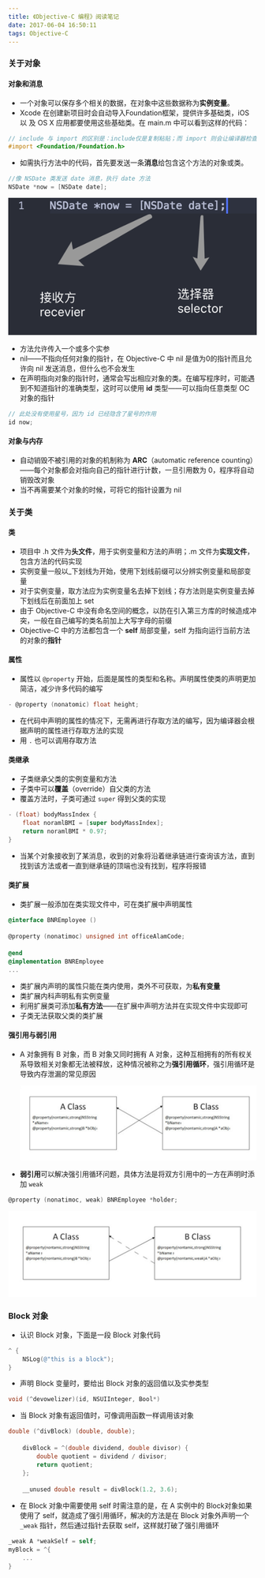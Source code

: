 ```yaml
---
title: 《Objective-C 编程》阅读笔记
date: 2017-06-04 16:50:11
tags: Objective-C
---
```

### 关于对象

#### 对象和消息

- 一个对象可以保存多个相关的数据，在对象中这些数据称为**实例变量**。
- Xcode 在创建新项目时会自动导入Foundation框架，提供许多基础类，iOS 以 及 OS X 应用都要使用这些基础类。在 main.m 中可以看到这样的代码：
```Objective-C
// include 与 import 的区别是：include仅是复制粘贴；而 import 则会让编译器检查是否已经引用过该文件
#import <Foundation/Foundation.h>
```
- 如需执行方法中的代码，首先要发送一条**消息**给包含这个方法的对象或类。
```Objective-C
//像 NSDate 类发送 date 消息，执行 date 方法
NSDate *now = [NSDate date];
```
  ![0](oc-foundation/0.png)
- 方法允许传入一个或多个实参
- nil——不指向任何对象的指针，在 Objective-C 中 nil 是值为0的指针而且允许向 nil 发送消息，但什么也不会发生
- 在声明指向对象的指针时，通常会写出相应对象的类。在编写程序时，可能遇到不知道指针的准确类型，这时可以使用 **id** 类型——可以指向任意类型 OC 对象的指针
```Objective-C
// 此处没有使用星号，因为 id 已经隐含了星号的作用
id now;
```

#### 对象与内存

- 自动销毁不被引用的对象的机制称为 **ARC**（automatic reference counting）——每个对象都会对指向自己的指针进行计数，一旦引用数为 0，程序将自动销毁改对象
- 当不再需要某个对象的时候，可将它的指针设置为 nil

### 关于类

#### 类

- 项目中 .h 文件为**头文件**，用于实例变量和方法的声明；.m 文件为**实现文件**，包含方法的代码实现
- 实例变量一般以_下划线为开始，使用下划线前缀可以分辨实例变量和局部变量
- 对于实例变量，取方法应为实例变量名去掉下划线；存方法则是实例变量去掉下划线后在前面加上 set
- 由于 Objective-C 中没有命名空间的概念，以防在引入第三方库的时候造成冲突，一般在自己编写的类名前加上大写字母的前缀
- Objective-C 中的方法都包含一个 **self** 局部变量，self 为指向运行当前方法的对象的**指针**

#### 属性

- 属性以 `@property` 开始，后面是属性的类型和名称。声明属性使类的声明更加简洁，减少许多代码的编写

```Objective-C
- @property (nonatomic) float height;
```
- 在代码中声明的属性的情况下，无需再进行存取方法的编写，因为编译器会根据声明的属性进行存取方法的实现
- 用 `.` 也可以调用存取方法

#### 类继承

- 子类继承父类的实例变量和方法
- 子类中可以**覆盖**（override）自父类的方法
- 覆盖方法时，子类可通过 `super` 得到父类的实现

```Objective-C
- (float) bodyMassIndex {
	float noramlBMI = [super bodyMassIndex];
	return noramlBMI * 0.97;
}
```
- 当某个对象接收到了某消息，收到的对象将沿着继承链进行查询该方法，直到找到该方法或者一直到继承链的顶端也没有找到，程序将报错

#### 类扩展

- 类扩展一般添加在类实现文件中，可在类扩展中声明属性

```Objective-C
@interface BNREmployee ()

@property (nonatimoc) unsigned int officeAlamCode;

@end
@implementation BNREmployee
...
```
- 类扩展内声明的属性只能在类内使用，类外不可获取，为**私有变量**
- 类扩展内科声明私有实例变量
- 利用扩展类可添加**私有方法**——在扩展中声明方法并在实现文件中实现即可
- 子类无法获取父类的类扩展

#### 强引用与弱引用

- A 对象拥有 B 对象，而 B 对象又同时拥有 A 对象，这种互相拥有的所有权关系导致相关对象都无法被释放，这种情况被称之为**强引用循环**，强引用循环是导致内存泄漏的常见原因

  ![0](oc-foundation/1.png)

- **弱引用**可以解决强引用循环问题，具体方法是将双方引用中的一方在声明时添加 `weak`

```Objective-C
@property (nonatimoc, weak) BNREmployee *holder;
```
  ![0](oc-foundation/2.png)

### Block 对象

- 认识 Block 对象，下面是一段 Block 对象代码
```Objective-C
^ {
	NSLog(@"this is a block");
}
```
- 声明 Block 变量时，要给出 Block 对象的返回值以及实参类型
```Objective-C
void (^devowelizer)(id, NSUIInteger, Bool*)
```
- 当 Block 对象有返回值时，可像调用函数一样调用该对象
```Objective-C
double (^divBlock) (double, double);

    divBlock = ^(double dividend, double divisor) {
        double quotient = dividend / divisor;
        return quotient;
    };

    __unused double result = divBlock(1.2, 3.6);
```
- 在 Block 对象中需要使用 self 时需注意的是，在 A 实例中的 Block对象如果使用了 self，就造成了强引用循环，解决的方法是在 Block 对象外声明一个 `_weak` 指针，然后通过指针去获取 self，这样就打破了强引用循环

```Objective-C
_weak A *weakSelf = self;
myBlock = ^{
	...
}
```

